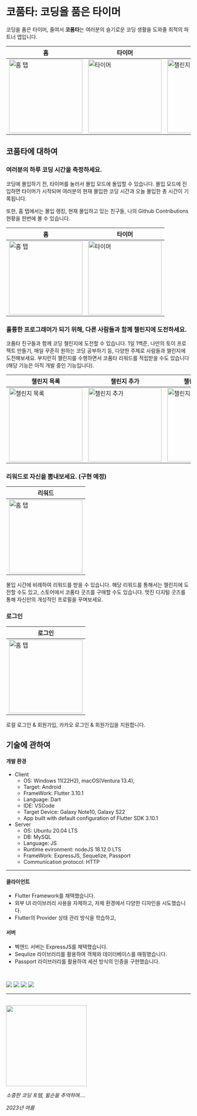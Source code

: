 # 코품타: 코딩을 품은 타이머

코딩을 품은 타이머, 줄여서 **코품타**는 여러분의 슬기로운 코딩 생활을 도와줄 최적의 파트너 앱입니다.

| 홈   | 타이머                                                      | 챌린지                                                         |
| ---------------------------------------------------------- | ----------------------------------------------------------- | -------------------------------------------------------------- |
| <img src="https://github.com/CoPumTa/.github/assets/88723775/aaf66f7c-8771-4c08-ade9-5f416c2f55ab" width = 200 alt="홈 탭"> | <img src="https://github.com/CoPumTa/.github/assets/88723775/d4a9bb1a-18ef-4f1e-9ef1-d8efe03cbef1" width = 200 alt="타이머"> | <img src="https://github.com/CoPumTa/.github/assets/88723775/8780e850-a20c-4e3b-87df-7cdb56f6f6c6" width = 200 alt="챌린지 탭"> |

## 코품타에 대하여

### 여러분의 하루 코딩 시간을 측정하세요.

코딩에 몰입하기 전, 타이머를 눌러서 몰입 모드에 돌입할 수 있습니다. 몰입 모드에 진입하면 타이머가 시작되며 여러분의 현재 몰입한 코딩 시간과 오늘 몰입한 총 시간이 기록됩니다.

또한, 홈 탭에서는 몰입 랭킹, 현재 몰입하고 있는 친구들, 나의 Github Contributions 현황을 한번에 볼 수 있습니다.

| 홈                                                         | 타이머                                                      |
| ---------------------------------------------------------- | ----------------------------------------------------------- |
| <img src="https://github.com/CoPumTa/.github/assets/88723775/aaf66f7c-8771-4c08-ade9-5f416c2f55ab" width = 200 alt="홈 탭"> | <img src="https://github.com/CoPumTa/.github/assets/88723775/d4a9bb1a-18ef-4f1e-9ef1-d8efe03cbef1" width = 200 alt="타이머"> |

### 훌륭한 프로그래머가 되기 위해, 다른 사람들과 함께 챌린지에 도전하세요.

코품타 친구들과 함께 코딩 챌린지에 도전할 수 있습니다. 1일 1백준, 나만의 토이 프로젝트 만들기, 매일 꾸준히 원하는 코딩 공부하기 등, 다양한 주제로 사람들과 챌린지에 도전해보세요. 부지런히 챌린지를 수행하면서 코품타 리워드를 적립받을 수도 있습니다(해당 기능은 아직 개발 중인 기능입니다).

| 챌린지 목록                                                      | 챌린지 추가                                                      | 챌린지 추가 예시                                                      |
| ---------------------------------------------------------------- | ---------------------------------------------------------------- | --------------------------------------------------------------------- |
| <img src="https://github.com/CoPumTa/.github/assets/88723775/8780e850-a20c-4e3b-87df-7cdb56f6f6c6" width = 200 alt="챌린지 목록"> | <img src="https://github.com/CoPumTa/.github/assets/88723775/5e3a1599-88f8-46c9-8f75-164b0c49dc84" width = 200 alt="챌린지 추가"> | <img src="https://github.com/CoPumTa/.github/assets/88723775/57eda4b7-41b7-42f6-9835-bf35b7f9654d" width = 200 alt="챌린지 추가 예시"> |

### 리워드로 자신을 뽐내보세요. (구현 예정)

| 리워드                                                     |
| ---------------------------------------------------------- |
| <img src="https://github.com/CoPumTa/.github/assets/88723775/02c33900-eb56-4e97-96f3-d2f726c015e7" width = 200 alt="홈 탭"> |

몰입 시간에 비례하여 리워드를 받을 수 있습니다. 해당 리워드를 통해서는 챌린지에 도전할 수도 있고, 스토어에서 코품타 굿즈를 구매할 수도 있습니다. 멋진 디지털 굿즈를 통해 자신만의 개성적인 프로필을 꾸며보세요.

### 로그인


| 로그인                                                      |
| ----------------------------------------------------------- |
| <img src="https://github.com/CoPumTa/.github/assets/88723775/e49c47a7-1111-49a4-b3c8-8c760c2e7013" width = 200 alt="홈 탭"> |

로컬 로그인 & 회원가입, 카카오 로그인 & 회원가입을 지원합니다.

## 기술에 관하여

#### 개발 환경

- Client
  - OS: Windows 11(22H2), macOS(Ventura 13.4),
  - Target: Android
  - FrameWork: Flutter 3.10.1
  - Language: Dart
  - IDE: VSCode
  - Target Device: Galaxy Note10, Galaxy S22
  - App built with default configuration of Flutter SDK 3.10.1
- Server
  - OS: Ubuntu 20.04 LTS
  - DB: MySQL
  - Language: JS
  - Runtime evironment: nodeJS 18.12.0 LTS
  - FrameWork: ExpressJS, Sequelize, Passport
  - Communication protocol: HTTP

---

#### 클라이언트

- Flutter Framework를 채택했습니다.
- 외부 UI 라이브러리 사용을 자제하고, 자체 환경에서 다양한 디자인을 시도했습니다.
- Flutter의 Provider 상태 관리 방식을 학습하고,

#### 서버

- 벡엔드 서버는 ExpressJS를 채택했습니다.
- Sequlize 라이브러리를 활용하여 객체와 데이터베이스를 매핑했습니다.
- Passport 라이브러리를 활용하여 세션 방식의 인증을 구현했습니다.

<br>

<img src="https://img.shields.io/badge/node.js-339933?style=for-the-badge&logo=Node.js&logoColor=white"> <img src="https://img.shields.io/badge/express-000000?style=for-the-badge&logo=express&logoColor=white"> <img src="https://img.shields.io/badge/flutter-02569B?style=for-the-badge&logo=flutter&logoColor=white"> <img src="https://img.shields.io/badge/git-F05032?style=for-the-badge&logo=git&logoColor=white">

---

<br>
<img src="https://github.com/CoPumTa/.github/assets/88723775/584b9588-0460-4a4e-926c-194ed7586cb2" width = 220>

_소중한 코딩 토템, 윌슨을 추억하며...._

_2023년 여름_
